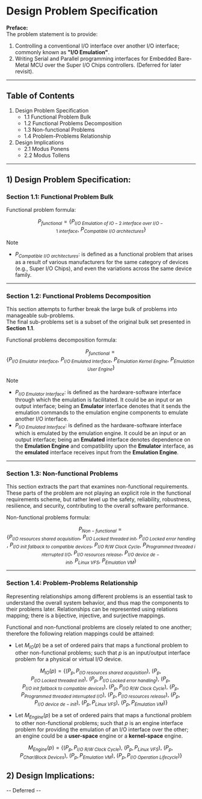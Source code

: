 # Design Problem Specification

**Preface:**  
The problem statement is to provide:  
1. Controlling a conventional I/O interface over another I/O interface; commonly known as **"I/O Emulation"**.  
2. Writing Serial and Parallel programming interfaces for Embedded Bare-Metal MCU over the Super I/O Chips controllers. (Deferred for later revisit).  

---

## Table of Contents
1. Design Problem Specification  
   * 1.1 Functional Problem Bulk  
   * 1.2 Functional Problems Decomposition  
   * 1.3 Non-functional Problems  
   * 1.4 Problem-Problems Relationship  
2. Design Implications
   * 2.1 Modus Ponens
   * 2.2 Modus Tollens

---

## 1) Design Problem Specification:

### Section 1.1: Functional Problem Bulk

Functional problem formula:  

$$
P_{functional} = \{ P_{I/O\ Emulation\ of\ IO-2\ interface\ over\ I/O-1\ interface},\ 
P_{Compatible\ I/O\ architectures} \}
$$  

> [!NOTE]  
> * $P_{Compatible\ I/O\ architectures}$: is defined as a functional problem that arises as a result of various manufacturers for the same category of devices (e.g., Super I/O Chips), and even the variations across the same device family.  

---

### Section 1.2: Functional Problems Decomposition

This section attempts to further break the large bulk of problems into manageable sub-problems.  
The final sub-problems set is a subset of the original bulk set presented in **Section 1.1**.  

Functional problems decomposition formula:  

$$
P_{functional} = \{ P_{I/O\ Emulator\ Interface},\ 
P_{I/O\ Emulated\ Interface},\ 
P_{Emulation\ Kernel\ Engine},\ 
P_{Emulation\ User\ Engine} \}
$$  

> [!NOTE]  
> * $P_{I/O\ Emulator\ Interface}$: is defined as the hardware-software interface through which the emulation is facilitated. It could be an input or an output interface; being an **Emulator** interface denotes that it sends the emulation commands to the emulation engine components to emulate another I/O interface.  
> * $P_{I/O\ Emulated\ Interface}$: is defined as the hardware-software interface which is emulated by the emulation engine. It could be an input or an output interface; being an **Emulated** interface denotes dependence on the **Emulation Engine** and compatibility upon the **Emulator** interface, as the **emulated** interface receives input from the **Emulation Engine**.  

---

### Section 1.3: Non-functional Problems

This section extracts the part that examines non-functional requirements.  
These parts of the problem are not playing an explicit role in the functional requirements scheme, but rather level up the safety, reliability, robustness, resilience, and security, contributing to the overall software performance.  

Non-functional problems formula:  

$$
P_{Non-functional} = \{
P_{I/O\ resources\ shared\ acquisition},\ 
P_{I/O\ Locked\ threaded\ init},\ 
P_{I/O\ Locked\ error\ handling},\ 
P_{I/O\ init\ fallback\ to\ compatible\ devices},\ 
P_{I/O\ R/W\ Clock\ Cycle},\ 
P_{Programmed\ threaded\ interrupted\ I/O},\ 
P_{I/O\ resources\ release},\ 
P_{I/O\ device\ de-init},\ 
P_{Linux\ VFS},\ 
P_{Emulation\ VM} \}
$$  

---

### Section 1.4: Problem-Problems Relationship

Representing relationships among different problems is an essential task to understand the overall system behavior, and thus map the components to their problems later. Relationships can be represented using relations mapping; there is a bijective, injective, and surjective mappings.  

Functional and non-functional problems are closely related to one another; therefore the following relation mappings could be attained:  

* Let $M_{IO}(p)$ be a set of ordered pairs that maps a functional problem to other non-functional problems; such that $p$ is an input/output interface problem for a physical or virtual I/O device.  

$$
M_{IO}(p) = \{
(P_{p}, P_{I/O\ resources\ shared\ acquisition}),\ 
(P_{p}, P_{I/O\ Locked\ threaded\ init}),\ 
(P_{p}, P_{I/O\ Locked\ error\ handling}),\ 
(P_{p}, P_{I/O\ init\ fallback\ to\ compatible\ devices}),\ 
(P_{p}, P_{I/O\ R/W\ Clock\ Cycle}),\ 
(P_{p}, P_{Programmed\ threaded\ interrupted\ I/O}),\ 
(P_{p}, P_{I/O\ resources\ release}),\ 
(P_{p}, P_{I/O\ device\ de-init}),\ 
(P_{p}, P_{Linux\ VFS}),\ 
(P_{p}, P_{Emulation\ VM}) \}
$$  

* Let $M_{Engine}(p)$ be a set of ordered pairs that maps a functional problem to other non-functional problems; such that $p$ is an engine interface problem for providing the emulation of an I/O interface over the other; an engine could be a **user-space** engine or a **kernel-space** engine.  

$$
M_{Engine}(p) = \{
(P_{p}, P_{I/O\ R/W\ Clock\ Cycle}),\ 
(P_{p}, P_{Linux\ VFS}),\ 
(P_{p}, P_{Char/Block\ Devices}),\
(P_{p}, P_{Emulation\ VM}),\ 
(P_{p}, P_{I/O\ Operation\ Lifecycle}) \}
$$  


## 2) Design Implications:

-- Deferred --